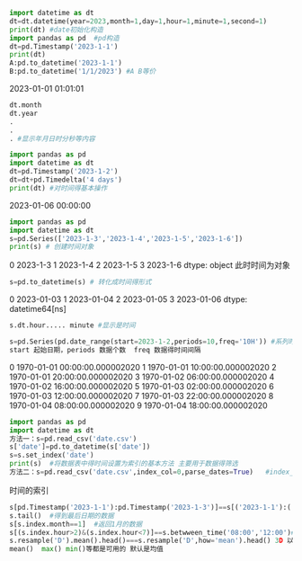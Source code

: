 ```python
import datetime as dt
dt=dt.datetime(year=2023,month=1,day=1,hour=1,minute=1,second=1)
print(dt) #date初始化构造
import pandas as pd  #pd构造
dt=pd.Timestamp('2023-1-1')
print(dt)
A:pd.to_datetime('2023-1-1') 
B:pd.to_datetime('1/1/2023') #A B等价
```

2023-01-01 01:01:01

```python
dt.month
dt.year
.
.
. #显示年月日时分秒等内容
```

```python
import pandas as pd
import datetime as dt
dt=pd.Timestamp('2023-1-2')
dt=dt+pd.Timedelta('4 days')
print(dt) #对时间得基本操作
```

2023-01-06 00:00:00

```python
import pandas as pd
import datetime as dt
s=pd.Series(['2023-1-3','2023-1-4','2023-1-5','2023-1-6'])
print(s) # 创建时间对象
```

0    2023-1-3
1    2023-1-4
2    2023-1-5
3    2023-1-6
dtype: object   此时时间为对象

```python
s=pd.to_datetime(s) # 转化成时间得形式
```

0   2023-01-03
1   2023-01-04
2   2023-01-05
3   2023-01-06
dtype: datetime64[ns]

```python
s.dt.hour..... minute #显示是时间
```

```python
s=pd.Series(pd.date_range(start=2023-1-2,periods=10,freq='10H')) #系列时间得生成
start 起始日期，periods 数据个数  freq 数据得时间间隔
```

0   1970-01-01 00:00:00.000002020
1   1970-01-01 10:00:00.000002020
2   1970-01-01 20:00:00.000002020
3   1970-01-02 06:00:00.000002020
4   1970-01-02 16:00:00.000002020
5   1970-01-03 02:00:00.000002020
6   1970-01-03 12:00:00.000002020
7   1970-01-03 22:00:00.000002020
8   1970-01-04 08:00:00.000002020
9   1970-01-04 18:00:00.000002020

```python
import pandas as pd
import datetime as dt
方法一：s=pd.read_csv('date.csv')
s['date']=pd.to_datetime(s['date'])
s=s.set_index('date')
print(s)  #将数据表中得时间设置为索引的基本方法 主要用于数据得筛选
方法二：s=pd.read_csv('date.csv',index_col=0,parse_dates=True)   #index_col设置索引 parse_dates解析时间
```

时间的索引

```python
s[pd.Timestamp('2023-1-1'):pd.Timestamp('2023-1-3')]==s[('2023-1-1'):('2023-1-3')]==s['2023-1-1':'2023-1-3']# 索引1-1到1-3时间段
s.tail()  #得到最后日期的数据
s[s.index.month==1]  #返回1月的数据
s[(s.index.hour>2)&(s.index.hour<7)]==s.betwween_time('08:00','12:00')# 返回2-7时的数据
s.resample('D').mean().head()===s.resample('D',how='mean').head() 3D 以3天为单位
mean()  max() min()等都是可用的 默认是均值
```